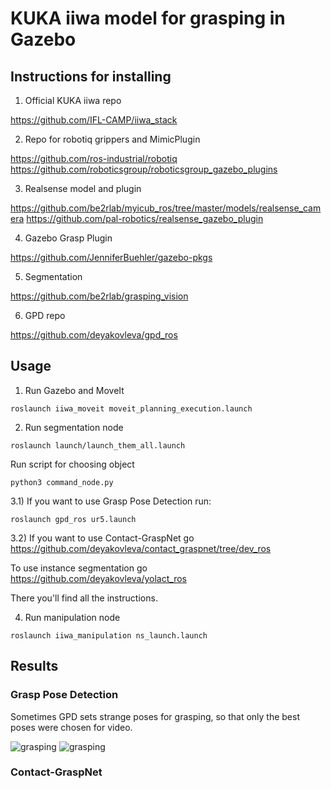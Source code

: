 # KUKA iiwa model for grasping in Gazebo

## Instructions for installing
1) Official KUKA iiwa repo

https://github.com/IFL-CAMP/iiwa_stack

2) Repo for robotiq grippers and MimicPlugin

https://github.com/ros-industrial/robotiq
https://github.com/roboticsgroup/roboticsgroup_gazebo_plugins

3) Realsense model and plugin

https://github.com/be2rlab/myicub_ros/tree/master/models/realsense_camera
https://github.com/pal-robotics/realsense_gazebo_plugin

4) Gazebo Grasp Plugin

https://github.com/JenniferBuehler/gazebo-pkgs

5) Segmentation

https://github.com/be2rlab/grasping_vision

6) GPD repo 

https://github.com/deyakovleva/gpd_ros

## Usage

1) Run Gazebo and MoveIt
```
roslaunch iiwa_moveit moveit_planning_execution.launch
```
2) Run segmentation node
```
roslaunch launch/launch_them_all.launch
```
Run script for choosing object
```
python3 command_node.py
```
3.1) If you want to use Grasp Pose Detection run:
```
roslaunch gpd_ros ur5.launch
```
3.2) If you want to use Contact-GraspNet go https://github.com/deyakovleva/contact_graspnet/tree/dev_ros

To use instance segmentation go https://github.com/deyakovleva/yolact_ros

There you'll find all the instructions.

4) Run manipulation node
```
roslaunch iiwa_manipulation ns_launch.launch
```
## Results

### Grasp Pose Detection
Sometimes GPD sets strange poses for grasping, so that only the best poses were chosen for video.

![grasping](src/iiwa_stack/results/box.gif)
![grasping](src/iiwa_stack/results/coke.gif)

### Contact-GraspNet
